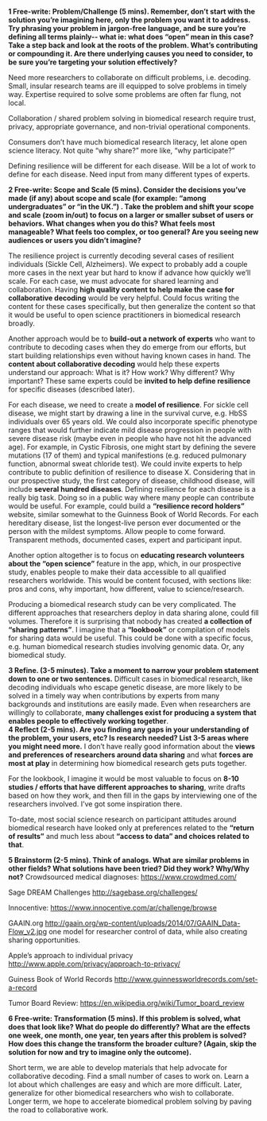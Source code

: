 **1 Free-write: Problem/Challenge (5 mins). Remember, don’t start with the solution you’re imagining here, only the problem you want it to address. Try phrasing your problem in jargon-free language, and be sure you’re defining all terms plainly-- what ie: what does “open” mean in this case? Take a step back and look at the roots of the problem. What’s contributing or compounding it. Are there underlying causes you need to consider, to be sure you’re targeting your solution effectively?**

Need more researchers to collaborate on difficult problems, i.e. decoding. Small, insular research teams are ill equipped to solve problems in timely way. Expertise required to solve some problems are often far flung, not local.

Collaboration / shared problem solving in biomedical research require trust, privacy, appropriate governance, and non-trivial operational components.

Consumers don’t have much biomedical research literacy, let alone open science literacy. Not quite “why share?” more like, “why participate?”

Defining resilience will be different for each disease. Will be a lot of work to define for each disease. Need input from many different types of experts. 

**2 Free-write: Scope and Scale (5 mins). Consider the decisions you’ve made (if any) about scope and scale (for example: “among undergraduates” or “in the UK.”) . Take the problem and shift your scope and scale (zoom in/out) to focus on a larger or smaller subset of users or behaviors. What changes when you do this? What feels most manageable? What feels too complex, or too general? Are you seeing new audiences or users you didn’t imagine?**

The resilience project is currently decoding several cases of resilient individuals (Sickle Cell, Alzheimers). We expect to probably add a couple more cases in the next year but hard to know if advance how quickly we’ll scale. For each case, we must advocate for shared learning and collaboration. Having **high quality content to help make the case for collaborative decoding** would be very helpful. Could focus writing the content for these cases specifically, but then generalize the content so that it would be useful to open science practitioners in biomedical research broadly.

Another approach would be to **build-out a network of experts** who want to contribute to decoding cases when they do emerge from our efforts, but start building relationships even without having known cases in hand. The **content about collaborative decoding** would help these experts understand our approach: What is it? How work? Why different? Why important? These same experts could be **invited to help define resilience** for specific diseases (described later).

For each disease, we need to create a **model of resilience**. For sickle cell disease, we might start by drawing a line in the survival curve, e.g. HbSS individuals over 65 years old. We could also incorporate specific phenotype ranges that would further indicate mild disease progression in people with severe disease risk (maybe even in people who have not hit the advanced age). For example, in Cystic Fibrosis, one might start by defining the severe mutations (17 of them) and typical manifestions (e.g. reduced pulmonary function, abnormal sweat chloride test). We could invite experts to help contribute to public definition of resilience to disease X. Considering that in our prospective study, the first category of disease, childhood disease, will include **several hundred diseases**. Defining resilience for each disease is a really big task. Doing so in a public way where many people can contribute would be useful. For example, could build a **“resilience record holders”** website, similar somewhat to the Guinness Book of World Records. For each hereditary disease, list the longest-live person ever documented or the person with the mildest symptoms. Allow people to come forward. Transparent methods, documented cases, expert and participant input. 

Another option altogether is to focus on **educating research volunteers about the “open science”** feature in the app, which, in our prospective study, enables people to make their data accessible to all qualified researchers worldwide.  This would be content focused, with sections like: pros and cons, why important, how different, value to science/research.  

Producing a biomedical research study can be very complicated. The different approaches that researchers deploy in data sharing alone, could fill volumes. Therefore it is surprising that nobody has created **a collection of “sharing patterns”**. I imagine that a **“lookbook”** or compilation of models for sharing data would be useful. This could be done with a specific focus, e.g. human biomedical research studies involving genomic data. Or, any biomedical study.

**3 Refine. (3-5 minutes). Take a moment to narrow your problem statement down to one or two sentences.**
Difficult cases in biomedical research, like decoding individuals who escape genetic disease, are more likely to be solved in a timely way when contributions by experts from many backgrounds and institutions are easily made. Even when researchers are willingly to collaborate, **many challenges exist for producing a system that enables people to effectively working together**.  
**4 Reflect (2-5 mins). Are you finding any gaps in your understanding of the problem, your users, etc? Is research needed? List 3-5 areas where you might need more.**
I don’t have really good information about the **views and preferences of researchers around data sharing** and what **forces are most at play** in determining how biomedical research gets puts together. 

For the lookbook, I imagine it would be most valuable to focus on **8-10 studies / efforts that have different approaches to sharing**, write drafts based on how they work, and then fill in the gaps by interviewing one of the researchers involved.  I’ve got some inspiration there.

To-date, most social science research on participant attitudes around biomedical research have looked only at preferences related to the **“return of results”** and much less about **“access to data” and choices related to that**.


**5 Brainstorm (2-5 mins). Think of analogs. What are similar problems in other fields? What solutions have been tried? Did they work? Why/Why not?**
Crowdsourced medical diagnoses:
https://www.crowdmed.com/

Sage DREAM Challenges
http://sagebase.org/challenges/

Innocentive:
https://www.innocentive.com/ar/challenge/browse

GAAIN.org
http://gaain.org/wp-content/uploads/2014/07/GAAIN_Data-Flow_v2.jpg
one model for researcher control of data, while also creating sharing opportunities. 

Apple’s approach to individual privacy
http://www.apple.com/privacy/approach-to-privacy/

Guiness Book of World Records
http://www.guinnessworldrecords.com/set-a-record


Tumor Board Review:
https://en.wikipedia.org/wiki/Tumor_board_review


**6 Free-write: Transformation (5 mins). If this problem is solved, what does that look like? What do people do differently? What are the effects one week, one month, one year, ten years after this problem is solved? How does this change the transform the broader culture? (Again, skip the solution for now and try to imagine only the outcome).**

Short term, we are able to develop materials that help advocate for collaborative decoding. Find a small number of cases to work on. Learn a lot about which challenges are easy and which are more difficult. Later, generalize for other biomedical researchers who wish to collaborate. Longer term, we hope to accelerate biomedical problem solving by paving the road to collaborative work.
